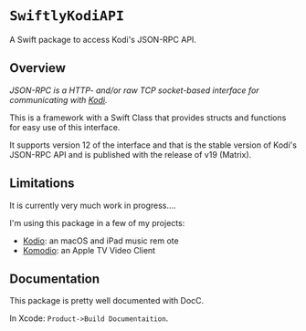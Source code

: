 # ``SwiftlyKodiAPI``

A Swift package to access Kodi's JSON-RPC API.

## Overview

*JSON-RPC is a HTTP- and/or raw TCP socket-based interface for communicating with [Kodi](https://kodi.tv).*

This is a framework with a Swift Class that provides structs and functions for easy use of this interface.

It supports version 12 of the interface and that is the stable version of Kodi's JSON-RPC API and is published with the release of v19 (Matrix).

## Limitations

It is currently very much work in progress....

I'm using this package in a few of my projects:

- [Kodio](https://github.com/Desbeers/Kodio): an macOS and iPad music rem ote
- [Komodio](https://github.com/Desbeers/Komodio): an Apple TV Video Client

## Documentation

This package is pretty well documented with DocC.

In Xcode: `Product->Build Documentaition`.
